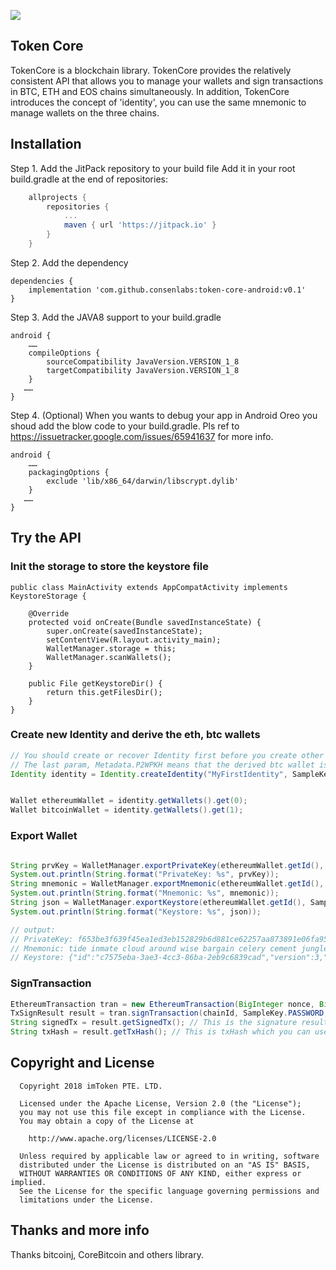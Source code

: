 [![](https://jitpack.io/v/consenlabs/token-core-android.svg)](https://jitpack.io/#consenlabs/token-core-android)


## Token Core
TokenCore is a blockchain library. TokenCore provides the relatively consistent API that allows you to manage your wallets and sign transactions in BTC, ETH and EOS chains simultaneously.
In addition, TokenCore introduces the concept of 'identity', you can use the same mnemonic to manage wallets on the three chains.

## Installation

Step 1. Add the JitPack repository to your build file
Add it in your root build.gradle at the end of repositories:
```groovy
	allprojects {
		repositories {
			...
			maven { url 'https://jitpack.io' }
		}
	}
```

Step 2. Add the dependency
```
dependencies {
	implementation 'com.github.consenlabs:token-core-android:v0.1'
}
```

Step 3. Add the JAVA8 support to your build.gradle
```
android {
    ……
    compileOptions {
        sourceCompatibility JavaVersion.VERSION_1_8
        targetCompatibility JavaVersion.VERSION_1_8
    }
   ……
}
```

Step 4. (Optional) When you wants to debug your app in Android Oreo you shoud add the blow code to your build.gradle. Pls ref to https://issuetracker.google.com/issues/65941637 for more info.
```
android {
    ……
    packagingOptions {
        exclude 'lib/x86_64/darwin/libscrypt.dylib'
    }
   ……
}
```
## Try the API
### Init the storage to store the keystore file
```
public class MainActivity extends AppCompatActivity implements KeystoreStorage {

    @Override
    protected void onCreate(Bundle savedInstanceState) {
        super.onCreate(savedInstanceState);
        setContentView(R.layout.activity_main);
        WalletManager.storage = this;
        WalletManager.scanWallets();
    }

    public File getKeystoreDir() {
        return this.getFilesDir();
    }
}
```

### Create new Identity and derive the eth, btc wallets
```java
// You should create or recover Identity first before you create other wallets
// The last param, Metadata.P2WPKH means that the derived btc wallet is a SegWit wallet
Identity identity = Identity.createIdentity("MyFirstIdentity", SampleKey.PASSWORD, SampleKey.PASSWORD_HINT, Network.MAINNET, Metadata.P2WPKH);


Wallet ethereumWallet = identity.getWallets().get(0);
Wallet bitcoinWallet = identity.getWallets().get(1);
```
### Export Wallet
```java

String prvKey = WalletManager.exportPrivateKey(ethereumWallet.getId(), SampleKey.PASSWORD);
System.out.println(String.format("PrivateKey: %s", prvKey));
String mnemonic = WalletManager.exportMnemonic(ethereumWallet.getId(), SampleKey.PASSWORD).getMnemonic();
System.out.println(String.format("Mnemonic: %s", mnemonic));
String json = WalletManager.exportKeystore(ethereumWallet.getId(), SampleKey.PASSWORD);
System.out.println(String.format("Keystore: %s", json));

// output:
// PrivateKey: f653be3f639f45ea1ed3eb152829b6d881ce62257aa873891e06fa9569a8d9aa
// Mnemonic: tide inmate cloud around wise bargain celery cement jungle melody galaxy grocery
// Keystore: {"id":"c7575eba-3ae3-4cc3-86ba-2eb9c6839cad","version":3,"crypto":{"ciphertext":"7083ba3dd5470ba4be4237604625e05fa6b668954d270beb848365cbf6933ec5","mac":"f4f9ea8d42ff348b11fc146c396da446cc975309b3538e08a58c0b218bddd15d","cipher":"aes-128-ctr","cipherparams":{"iv":"db3f523faf4da4f1c6edcd7bc1386879"},"kdf":"pbkdf2","kdfparams":{"dklen":32,"c":10240,"prf":"hmac-sha256","salt":"0ce830e9f888dfe33c31e6cfc444d6f588161c9d4128d4066ee5dfdcbc5d0079"}},"address":"4a1c2072ac67b616e5c578fd9e2a4d30e0158471"}
```

### SignTransaction
```java
EthereumTransaction tran = new EthereumTransaction(BigInteger nonce, BigInteger gasPrice, BigInteger gasLimit, String to, BigInteger value, String data)
TxSignResult result = tran.signTransaction(chainId, SampleKey.PASSWORD, ethereumWallet);
String signedTx = result.getSignedTx(); // This is the signature result which you need to broadcast.
String txHash = result.getTxHash(); // This is txHash which you can use for locating your transaction record
```

## Copyright and License

```
  Copyright 2018 imToken PTE. LTD.

  Licensed under the Apache License, Version 2.0 (the "License");
  you may not use this file except in compliance with the License.
  You may obtain a copy of the License at

    http://www.apache.org/licenses/LICENSE-2.0

  Unless required by applicable law or agreed to in writing, software
  distributed under the License is distributed on an "AS IS" BASIS,
  WITHOUT WARRANTIES OR CONDITIONS OF ANY KIND, either express or implied.
  See the License for the specific language governing permissions and
  limitations under the License.
```

## Thanks and more info
Thanks bitcoinj, CoreBitcoin and others library.
